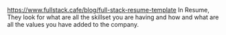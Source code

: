 https://www.fullstack.cafe/blog/full-stack-resume-template
In Resume, They look for what are all the skillset you are having and how and what are all the values you have added to the company.
